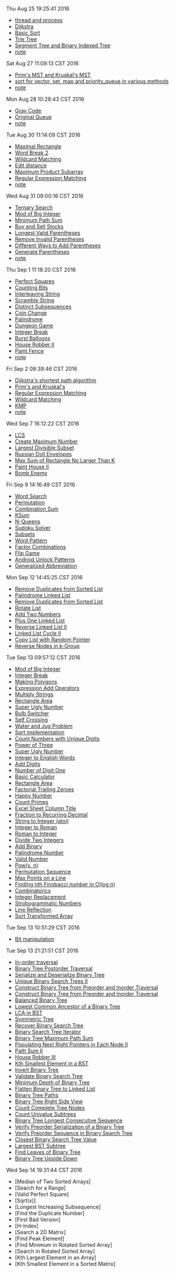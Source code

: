 Thu Aug 25 19:25:41 2016
 - [thread and process](http://blog.csdn.net/morewindows/article/details/7392749)
 - [Dijkstra](http://www.geeksforgeeks.org/greedy-algorithms-set-6-dtras-shortest-path-algorithm/)
 - [Basic Sort](http://lhearen.top/2016/07/18/Basic-Sort/#)
 - [Trie Tree](http://lhearen.top/2016/08/25/Word-Search/#more)
 - [Segment Tree and Binary Indexed Tree](http://lhearen.top/2016/08/25/Range-Sum-Query/#more)
 - [note](notes/20160825.md)


Sat Aug 27 11:09:13 CST 2016
 - [Prim's MST and Kruskal's MST](http://lhearen.top/2016/08/26/Minimum-Spanning-Tree/#more)
 - [sort for vector, set, map and priority_queue in various methods](http://lhearen.top/2016/08/27/Sort-for-Built-in-Containers/)
 - [note](notes/20160827.md)


Mon Aug 28 10:28:43 CST 2016
 - [Gray Code](http://lhearen.top/2016/08/28/Original-Queue/#more)
 - [Original Queue](http://lhearen.top/2016/08/28/Original-Queue/#more)
 - [note](notes/20160828.md)


Tue Aug 30 11:14:09 CST 2016
 - [Maximal Rectangle](http://lhearen.top/2016/08/29/Maximal-Rectangle/#more)
 - [Word Break 2](http://lhearen.top/2016/08/29/Maximal-Rectangle/#more)
 - [Wildcard Matching](http://lhearen.top/2016/08/30/Wildcard-Matching/)
 - [Edit distance](http://lhearen.top/2016/08/29/Edit-Distance/)
 - [Maximum Product Subarray](http://lhearen.top/2016/08/29/Maximum-Product-Subarray/)
 - [Regular Expression Matching](http://lhearen.top/2016/08/29/Regular-Expression-Matching/)
 - [note](notes/20160830.md)

Wed Aug 31 09:00:16 CST 2016
 - [Ternary Search](http://lhearen.top/2016/08/30/Ternary-Search/)
 - [Mod of Big Integer](http://lhearen.top/2016/08/30/Mod-of-Big-Integer/)
 - [Minimum Path Sum](http://lhearen.top/2016/08/31/Minimum-Path-Sum/#more)
 - [Buy and Sell Stocks](http://lhearen.top/2016/07/27/Buy-and-Sell-Stocks/)
 - [Longest Valid Parentheses](http://lhearen.top/2016/08/31/Longest-Valid-Parentheses/)
 - [Remove Invalid Parentheses](http://lhearen.top/2016/08/31/Remove-Invalid-Parentheses/)
 - [Different Ways to Add Parentheses](http://lhearen.top/2016/07/14/Different-Ways-to-Add-Parentheses/)
 - [Generate Parentheses](http://lhearen.top/2016/08/31/Generate-Parentheses/)
 - [note](notes/20160831.md)


Thu Sep  1 11:18:20 CST 2016
 - [Perfect Squares](http://lhearen.top/2016/09/01/Perfect-Squares/)
 - [Counting Bits](http://lhearen.top/2016/09/01/Counting-Bits/)
 - [Interleaving String](http://lhearen.top/2016/09/01/Interleaving-String/)
 - [Scramble String](http://lhearen.top/2016/09/01/Scramble-String/)
 - [Distinct Subsequences](http://lhearen.top/2016/09/01/Distinct-Subsequences/)
 - [Coin Change](http://lhearen.top/2016/09/01/Coin-Change/)
 - [Palindrome](http://lhearen.top/2016/08/03/Palindrome/)
 - [Dungeon Game](http://lhearen.top/2016/08/19/Dungeon-Game/)
 - [Integer Break](http://lhearen.top/2016/09/01/Integer-Break/)
 - [Burst Balloons](http://lhearen.top/2016/09/01/Burst-Balloons/#more)
 - [House Robber II](http://lhearen.top/2016/09/01/House-Robber-II/)
 - [Paint Fence](http://lhearen.top/2016/09/01/Paint-Fence/)
 - [note](notes/20160901.md)


Fri Sep  2 09:39:46 CST 2016
 - [Dijkstra's shortest path algorithm](http://lhearen.top/2016/08/25/Dtra’s-shortest-path-algorithm/)
 - [Prim's and Kruskal's](http://lhearen.top/2016/08/26/Minimum-Spanning-Tree/)
 - [Regular Expression Matching](http://lhearen.top/2016/08/29/Regular-Expression-Matching/)
 - [Wildcard Matching](http://lhearen.top/2016/08/30/Wildcard-Matching/)
 - [KMP](http://lhearen.top/2016/09/04/KMP/)
 - [note](notes/20160902.md)


Wed Sep  7 16:12:22 CST 2016
 - [LCS](http://lhearen.top/2016/07/22/Longest-Common-Subsequence/)
 - [Create Maximum Number](http://lhearen.top/2016/09/07/Create-Maximum-Number/)
 - [Largest Divisible Subset](http://lhearen.top/2016/09/07/Largest-Divisible-Subset/)
 - [Russian Doll Envelopes](http://lhearen.top/2016/07/20/Russian-Doll-Envelopes/)
 - [Max Sum of Rectangle No Larger Than K](http://lhearen.top/2016/07/26/Max-Sum-of-Rectangle-No-Larger-Than-K/)
 - [Paint House II](http://lhearen.top/2016/09/07/Paint-House-II/)
 - [Bomb Enemy](http://lhearen.top/2016/09/07/Bomb-Enemy/)


Fri Sep  9 14:16:49 CST 2016
 - [Word Search](http://lhearen.top/2016/08/25/Word-Search/)
 - [Permutation](http://lhearen.top/2016/09/09/Permutation/)
 - [Combination Sum](http://lhearen.top/2016/08/02/Combination-Sum/)
 - [KSum](http://lhearen.top/2016/09/08/KSum/)
 - [N-Queens](http://lhearen.top/2016/09/09/N-Queens/)
 - [Sudoku Solver](http://lhearen.top/2016/09/09/Sudoku-Solver/)
 - [Subsets](http://lhearen.top/2016/09/09/Subsets/)
 - [Word Pattern](http://lhearen.top/2016/09/09/Word-Pattern/)
 - [Factor Combinations](http://lhearen.top/2016/09/09/Factor-Combinations/)
 - [Flip Game](http://lhearen.top/2016/09/09/Flip-Game/)
 - [Android Unlock Patterns](http://lhearen.top/2016/09/09/Android-Unlock-Patterns/)
 - [Generalized Abbreviation](http://lhearen.top/2016/09/09/Generalized-Abbreviation/)


Mon Sep 12 14:45:25 CST 2016
 - [Remove Duplicates from Sorted List](http://lhearen.top/2016/08/01/Linked-List/)
 - [Palindrome Linked List](http://lhearen.top/2016/08/01/Linked-List/)
 - [Remove Duplicates from Sorted List](http://lhearen.top/2016/08/01/Linked-List/)
 - [Rotate List](http://lhearen.top/2016/08/01/Linked-List/)
 - [Add Two Numbers](http://lhearen.top/2016/08/01/Linked-List/)
 - [Plus One Linked List](http://lhearen.top/2016/09/13/Plus-One-Linked-List/)
 - [Reverse Linked List II](http://lhearen.top/2016/08/01/Linked-List/)
 - [Linked List Cycle II](http://lhearen.top/2016/08/01/Linked-List/)
 - [Copy List with Random Pointer](http://lhearen.top/2016/08/01/Linked-List/)
 - [Reverse Nodes in k-Group](http://lhearen.top/2016/08/01/Linked-List/)



Tue Sep 13 09:57:12 CST 2016
 - [Mod of Big Integer](http://lhearen.top/2016/08/30/Mod-of-Big-Integer/)
 - [Integer Break](http://lhearen.top/2016/09/01/Integer-Break/)
 - [Making Polygons](http://lhearen.top/2016/08/10/Making-Polygons/)
 - [Expression Add Operators](http://lhearen.top/2016/07/13/Expression-Add-Operators/)
 - [Multiply Strings](http://lhearen.top/2016/09/12/Multiply-Strings/)
 - [Rectangle Area](http://lhearen.top/2016/07/06/Math/)
 - [Super Ugly Number](http://lhearen.top/2016/07/06/Math/)
 - [Bulb Switcher](http://lhearen.top/2016/09/12/Bulb-Switcher/)
 - [Self Crossing](http://lhearen.top/2016/09/12/Self-Crossing/)
 - [Water and Jug Problem](http://lhearen.top/2016/07/06/Math/)
 - [Sqrt implementation](http://lhearen.top/2016/07/06/Math/)
 - [Count Numbers with Unique Digits](http://lhearen.top/2016/07/06/Math/)
 - [Power of Three](http://lhearen.top/2016/07/06/Math/)
 - [Super Ugly Number](http://lhearen.top/2016/07/06/Math/)
 - [Integer to English Words](http://lhearen.top/2016/07/06/Math/)
 - [Add Digits](http://lhearen.top/2016/07/06/Math/)
 - [Number of Digit One](http://lhearen.top/2016/07/06/Math/)
 - [Basic Calculator](http://lhearen.top/2016/07/06/Math/)
 - [Rectangle Area](http://lhearen.top/2016/07/06/Math/)
 - [Factorial Trailing Zeroes](http://lhearen.top/2016/07/06/Math/)
 - [Happy Number](http://lhearen.top/2016/07/06/Math/)
 - [Count Primes](http://lhearen.top/2016/07/06/Math/)
 - [Excel Sheet Column Title](http://lhearen.top/2016/07/06/Math/)
 - [Fraction to Recurring Decimal](http://lhearen.top/2016/07/06/Math/)
 - [String to Integer (atoi)](http://lhearen.top/2016/07/06/Math/)
 - [Integer to Roman](http://lhearen.top/2016/07/06/Math/)
 - [Roman to Integer](http://lhearen.top/2016/07/06/Math/)
 - [Divide Two Integers](http://lhearen.top/2016/07/06/Math/)
 - [Add Binary](http://lhearen.top/2016/07/06/Math/)
 - [Palindrome Number](http://lhearen.top/2016/07/06/Math/)
 - [Valid Number](http://lhearen.top/2016/07/06/Math/)
 - [Pow(x, n)](http://lhearen.top/2016/07/06/Math/)
 - [Permutation Sequence](http://lhearen.top/2016/07/06/Math/)
 - [Max Points on a Line](http://lhearen.top/2016/07/06/Math/)
 - [Finding nth Finobacci number in O(log n)](http://lhearen.top/2016/07/06/Math/)
 - [Combinatorics](http://lhearen.top/2016/07/06/Math/)
 - [Integer Replacement](http://lhearen.top/2016/09/12/Integer-Replacement/)
 - [Strobogrammatic Numbers](http://lhearen.top/2016/09/12/Strobogrammatic-Number/)
 - [Line Reflection](http://lhearen.top/2016/09/13/Line-Reflection/)
 - [Sort Transformed Array](http://lhearen.top/2016/09/13/Sort-Transformed-Array/)


Tue Sep 13 10:51:29 CST 2016
 - [Bit manipulation](http://lhearen.top/2016/07/06/Bit-manipulation/)


Tue Sep 13 21:21:51 CST 2016
 - [In-order traversal](http://lhearen.top/2016/07/09/Tree/)
 - [Binary Tree Postorder Traversal](http://lhearen.top/2016/07/09/Tree/)
 - [Serialize and Deserialize Binary Tree](http://lhearen.top/2016/07/09/Tree/)
 - [Unique Binary Search Trees II](http://lhearen.top/2016/07/09/Tree/)
 - [Construct Binary Tree from Preorder and Inorder Traversal](http://lhearen.top/2016/07/09/Tree/)
 - [Construct Binary Tree from Preorder and Inorder Traversal](http://lhearen.top/2016/07/09/Tree/)
 - [Balanced Binary Tree](http://lhearen.top/2016/07/09/Tree/)
 - [Lowest Common Ancestor of a Binary Tree](http://lhearen.top/2016/07/09/Tree/)
 - [LCA in BST](http://lhearen.top/2016/07/09/Tree/)
 - [Symmetric Tree](http://lhearen.top/2016/07/09/Tree/)
 - [Recover Binary Search Tree](http://lhearen.top/2016/07/09/Tree/)
 - [Binary Search Tree Iterator](http://lhearen.top/2016/07/09/Tree/)
 - [Binary Tree Maximum Path Sum](http://lhearen.top/2016/07/09/Tree/)
 - [Populating Next Right Pointers in Each Node II](http://lhearen.top/2016/07/09/Tree/)
 - [Path Sum II](http://lhearen.top/2016/07/09/Tree/)
 - [House Robber III](http://lhearen.top/2016/07/09/Tree/)
 - [Kth Smallest Element in a BST](http://lhearen.top/2016/07/09/Tree/)
 - [Invert Binary Tree](http://lhearen.top/2016/09/13/Invert-Binary-Tree/)
 - [Validate Binary Search Tree](http://lhearen.top/2016/09/13/Validate-Binary-Search-Tree/)
 - [Minimum Depth of Binary Tree](http://lhearen.top/2016/09/13/Minimum-Depth-of-Binary-Tree/)
 - [Flatten Binary Tree to Linked List](http://lhearen.top/2016/09/13/Flatten-Binary-Tree-to-Linked-List/)
 - [Binary Tree Paths](http://lhearen.top/2016/09/13/Binary-Tree-Paths/)
 - [Binary Tree Right Side View](http://lhearen.top/2016/09/13/Binary-Tree-Right-Side-View/)
 - [Count Complete Tree Nodes](http://lhearen.top/2016/08/18/Count-Complete-Tree-Nodes/)
 - [Count Univalue Subtrees](http://lhearen.top/2016/09/14/Count-Univalue-Subtrees/)
 - [Binary Tree Longest Consecutive Sequence](http://lhearen.top/2016/09/14/Binary-Tree-Longest-Consecutive-Sequence/)
 - [Verify Preorder Serialization of a Binary Tree](http://lhearen.top/2016/07/12/Verify-Preorder-Serialization-of-a-Binary-Tree/)
 - [Verify Preorder Sequence in Binary Search Tree](http://lhearen.top/2016/09/14/Verify-Preorder-Sequence-in-Binary-Search-Tree/)
 - [Closest Binary Search Tree Value](http://lhearen.top/2016/09/14/Closest-Binary-Search-Tree-Value/)
 - [Largest BST Subtree](http://lhearen.top/2016/09/14/Largest-BST-Subtree/)
 - [Find Leaves of Binary Tree](http://lhearen.top/2016/09/14/Find-Leaves-of-Binary-Tree/)
 - [Binary Tree Upside Down](http://lhearen.top/2016/09/14/Binary-Tree-Upside-Down/)



Wed Sep 14 19:31:44 CST 2016
 - [Median of Two Sorted Arrays]
 - [Search for a Range]
 - [Valid Perfect Square]
 - [Sqrt(x)]
 - [Longest Increasing Subsequence]
 - [Find the Duplicate Number]
 - [First Bad Version]
 - [H-Index]
 - [Search a 2D Matrix]
 - [Find Peak Element]
 - [Find Minimum in Rotated Sorted Array]
 - [Search in Rotated Sorted Array]
 - [Kth Largest Element in an Array]
 - [Kth Smallest Element in a Sorted Matrix]
